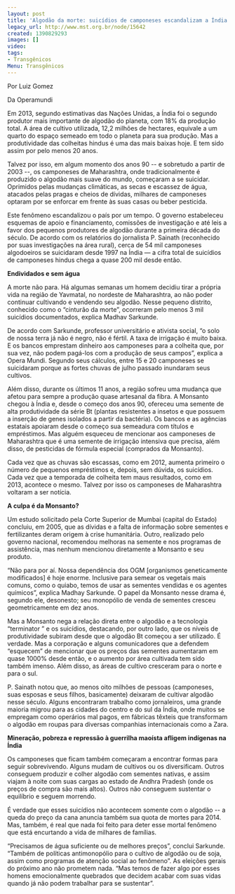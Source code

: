 ```yaml
---
layout: post
title: 'Algodão da morte: suicídios de camponeses escandalizam a Índia'
legacy_url: http://www.mst.org.br/node/15642
created: 1390829293
images: []
video: 
tags:
- Transgênicos
Menu: Transgênicos
---
```



Por Luiz Gomez

Da Operamundi

Em 2013, segundo estimativas das Nações Unidas, a Índia foi o segundo produtor mais importante de algodão do planeta, com 18% da produção total. A área de cultivo utilizada, 12,2 milhões de hectares, equivale a um quarto do espaço semeado em todo o planeta para sua produção. Mas a produtividade das colheitas hindus é uma das mais baixas hoje. E tem sido assim por pelo menos 20 anos.


Talvez por isso, em algum momento dos anos 90 -- e sobretudo a partir de 2003 --, os camponeses de Maharashtra, onde tradicionalmente é produzido o algodão mais suave do mundo, começaram a se suicidar. Oprimidos pelas mudanças climáticas, as secas e escassez de água, atacados pelas pragas e cheios de dívidas, milhares de camponeses optaram por se enforcar em frente às suas casas ou beber pesticida.


Este fenômeno escandalizou o país por um tempo. O governo estabeleceu esquemas de apoio e financiamento, comissões de investigação e até leis a favor dos pequenos produtores de algodão durante a primeira década do século. De acordo com os relatórios do jornalista P. Sainath (reconhecido por suas investigações na área rural), cerca de 54 mil camponeses algodoeiros se suicidaram desde 1997 na Índia — a cifra total de suicídios de camponeses hindus chega a quase 200 mil desde então.


**Endividados e sem água**


A morte não para. Há algumas semanas um homem decidiu tirar a própria vida na região de Yavmatal, no nordeste de Maharashtra, ao não poder continuar cultivando e vendendo seu algodão. Nesse pequeno distrito, conhecido como o “cinturão da morte”, ocorreram pelo menos 3 mil suicídios documentados, explica Madhav Sarkunde.


De acordo com Sarkunde, professor universitário e ativista social, “o solo de nossa terra já não é negro, não é fértil. A taxa de irrigação é muito baixa. E os bancos emprestam dinheiro aos camponeses para a colheita que, por sua vez, não podem pagá-los com a produção de seus campos”, explica a Opera Mundi. Segundo seus cálculos, entre 15 e 20 camponeses se suicidaram porque as fortes chuvas de julho passado inundaram seus cultivos.


Além disso, durante os últimos 11 anos, a região sofreu uma mudança que afetou para sempre a produção quase artesanal da fibra. A Monsanto chegou à Índia e, desde o começo dos anos 90, ofereceu uma semente de alta produtividade da série Bt (plantas resistentes a insetos e que possuem a inserção de genes isolados a partir da bactéria). Os bancos e as agências estatais apoiaram desde o começo sua semeadura com títulos e empréstimos. Mas alguém esqueceu de mencionar aos camponeses de Maharashtra que é uma semente de irrigação intensiva que precisa, além disso, de pesticidas de fórmula especial (comprados da Monsanto).


Cada vez que as chuvas são escassas, como em 2012, aumenta primeiro o número de pequenos empréstimos e, depois, sem dúvida, os suicídios. Cada vez que a temporada de colheita tem maus resultados, como em 2013, acontece o mesmo. Talvez por isso os camponeses de Maharashtra voltaram a ser notícia.

**A culpa é da Monsanto?**

Um estudo solicitado pela Corte Superior de Mumbai (capital do Estado) concluiu, em 2005, que as dívidas e a falta de informação sobre sementes e fertilizantes deram origem à crise humanitária. Outro, realizado pelo governo nacional, recomendou melhoras na semente e nos programas de assistência, mas nenhum mencionou diretamente a Monsanto e seu produto.


“Não para por aí. Nossa dependência dos OGM [organismos geneticamente modificados] é hoje enorme. Inclusive para semear os vegetais mais comuns, como o quiabo, temos de usar as sementes vendidas e os agentes químicos”, explica Madhay Sarkunde. O papel da Monsanto nesse drama é, segundo ele, desonesto; seu monopólio de venda de sementes cresceu geometricamente em dez anos.


Mas a Monsanto nega a relação direta entre o algodão e a tecnologia “terminator ” e os suicídios, destacando, por outro lado, que os níveis de produtividade subiram desde que o algodão Bt começou a ser utilizado. É verdade. Mas a corporação e alguns comunicadores que a defendem “esquecem” de mencionar que os preços das sementes aumentaram em quase 1000% desde então, e o aumento por área cultivada tem sido também imenso. Além disso, as áreas de cultivo cresceram para o norte e para o sul.


P. Sainath notou que, ao menos oito milhões de pessoas (camponeses, suas esposas e seus filhos, basicamente) deixaram de cultivar algodão nesse século. Alguns encontraram trabalho como jornaleiros, uma grande maioria migrou para as cidades do centro e do sul da Índia, onde muitos se empregam como operários mal pagos, em fábricas têxteis que transformam o algodão em roupas para diversas companhias internacionais como a Zara.


**Mineração, pobreza e repressão à guerrilha maoísta afligem indígenas na Índia**


Os camponeses que ficam também começaram a encontrar formas para seguir sobrevivendo. Alguns mudam de cultivos ou os diversificam. Outros conseguem produzir e colher algodão com sementes nativas, e assim viajam à noite com suas cargas ao estado de Andhra Pradesh (onde os preços de compra são mais altos). Outros não conseguem sustentar o equilíbrio e seguem morrendo.


É verdade que esses suicídios não acontecem somente com o algodão -- a queda do preço da cana anuncia também sua quota de mortes para 2014. Mas, também, é real que nada foi feito para deter esse mortal fenômeno que está encurtando a vida de milhares de famílias.


“Precisamos de água suficiente ou de melhores preços”, conclui Sarkunde. “Também de políticas antimonopólio para o cultivo de algodão ou de soja, assim como programas de atenção social ao fenômeno”. As eleições gerais do próximo ano não prometem nada. “Mas temos de fazer algo por esses homens emocionalmente quebrados que decidem acabar com suas vidas quando já não podem trabalhar para se sustentar”.


 
